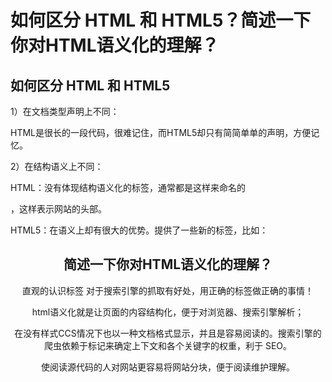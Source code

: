 # 如何区分 HTML 和 HTML5？简述一下你对HTML语义化的理解？
## 如何区分 HTML 和 HTML5

1）在文档类型声明上不同：

HTML是很长的一段代码，很难记住，而HTML5却只有简简单单的声明，方便记忆。

2）在结构语义上不同：

HTML：没有体现结构语义化的标签，通常都是这样来命名的<div id="header"></div>，这样表示网站的头部。

HTML5：在语义上却有很大的优势。提供了一些新的标签，比如：<header><article><footer>

## 简述一下你对HTML语义化的理解？

直观的认识标签 对于搜索引擎的抓取有好处，用正确的标签做正确的事情！

html语义化就是让页面的内容结构化，便于对浏览器、搜索引擎解析；

在没有样式CCS情况下也以一种文档格式显示，并且是容易阅读的。搜索引擎的爬虫依赖于标记来确定上下文和各个关键字的权重，利于 SEO。

使阅读源代码的人对网站更容易将网站分块，便于阅读维护理解。